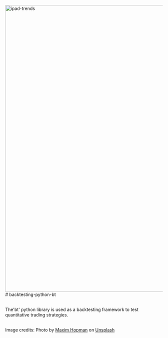 <img width="916" alt="ipad-trends" src="https://user-images.githubusercontent.com/32485574/180362589-62f4812a-a5d3-4c21-8638-19c4c3d87997.png">
<br/>
# backtesting-python-bt <br/><br/>

The'bt' python library is used as a backtesting framework to test quantitative trading strategies. <br/>




<br/>
Image credits: Photo by <a href="https://unsplash.com/@nampoh?utm_source=unsplash&utm_medium=referral&utm_content=creditCopyText">Maxim Hopman</a> on <a href="https://unsplash.com/s/photos/trading?utm_source=unsplash&utm_medium=referral&utm_content=creditCopyText">Unsplash</a>
  
